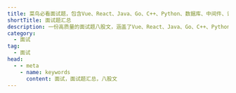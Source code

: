 ```yaml
---
title: 菜鸟必看面试题，包含Vue、React、Java、Go、C++、Python、数据库、中间件、设计模式、Linux 等多个领域。
shortTitle: 面试题汇总
description: 一份高质量的面试题八股文，涵盖了Vue、React、Java、Go、C++、Python、数据库、中间件、设计模式、Linux 等多个领域。
category:
  - 面试
tag:
  - 面试
head:
  - - meta
    - name: keywords
      content: 面试，面试题汇总，八股文
---
```


